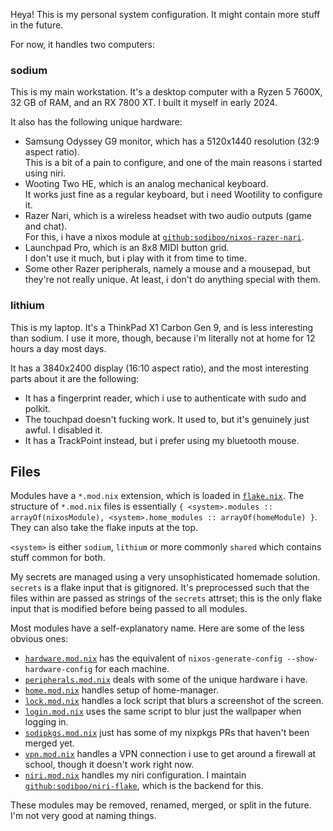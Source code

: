 Heya! This is my personal system configuration. It might contain more stuff in the future.

For now, it handles two computers:

### sodium

This is my main workstation. It's a desktop computer with a Ryzen 5 7600X, 32 GB of RAM, and an RX 7800 XT. I built it myself in early 2024.

It also has the following unique hardware:

- Samsung Odyssey G9 monitor, which has a 5120x1440 resolution (32:9 aspect ratio).  
  This is a bit of a pain to configure, and one of the main reasons i started using niri.
- Wooting Two HE, which is an analog mechanical keyboard.  
  It works just fine as a regular keyboard, but i need Wootility to configure it.
- Razer Nari, which is a wireless headset with two audio outputs (game and chat).  
  For this, i have a nixos module at [`github:sodiboo/nixos-razer-nari`](https://github.com/sodiboo/nixos-razer-nari).
- Launchpad Pro, which is an 8x8 MIDI button grid.  
  I don't use it much, but i play with it from time to time.  
- Some other Razer peripherals, namely a mouse and a mousepad, but they're not really unique.
  At least, i don't do anything special with them.

### lithium

This is my laptop. It's a ThinkPad X1 Carbon Gen 9, and is less interesting than sodium. I use it more, though, because i'm literally not at home for 12 hours a day most days.

It has a 3840x2400 display (16:10 aspect ratio), and the most interesting parts about it are the following:

- It has a fingerprint reader, which i use to authenticate with sudo and polkit.
- The touchpad doesn't fucking work. It used to, but it's genuinely just awful. I disabled it.
- It has a TrackPoint instead, but i prefer using my bluetooth mouse.

## Files

Modules have a `*.mod.nix` extension, which is loaded in [`flake.nix`](/flake.nix). The structure of `*.mod.nix` files is essentially `{ <system>.modules :: arrayOf(nixosModule), <system>.home_modules :: arrayOf(homeModule) }`. They can also take the flake inputs at the top.

`<system>` is either `sodium`, `lithium` or more commonly `shared` which contains stuff common for both.

My secrets are managed using a very unsophisticated homemade solution. `secrets` is a flake input that is gitignored. It's preprocessed such that the files within are passed as strings of the `secrets` attrset; this is the only flake input that is modified before being passed to all modules.

Most modules have a self-explanatory name. Here are some of the less obvious ones:

- [`hardware.mod.nix`](/hardware.mod.nix) has the equivalent of `nixos-generate-config --show-hardware-config` for each machine.
- [`peripherals.mod.nix`](/peripherals.mod.nix) deals with some of the unique hardware i have.
- [`home.mod.nix`](/home.mod.nix) handles setup of home-manager.
- [`lock.mod.nix`](/lock.mod.nix) handles a lock script that blurs a screenshot of the screen.
- [`login.mod.nix`](/login.mod.nix) uses the same script to blur just the wallpaper when logging in.
- [`sodipkgs.mod.nix`](/sodipkgs.mod.nix) just has some of my nixpkgs PRs that haven't been merged yet.
- [`vpn.mod.nix`](/vpn.mod.nix) handles a VPN connection i use to get around a firewall at school, though it doesn't work right now.
- [`niri.mod.nix`](/niri.mod.nix) handles my niri configuration. I maintain [`github:sodiboo/niri-flake`](https://github.com/sodiboo/niri-flake), which is the backend for this.

These modules may be removed, renamed, merged, or split in the future. I'm not very good at naming things.